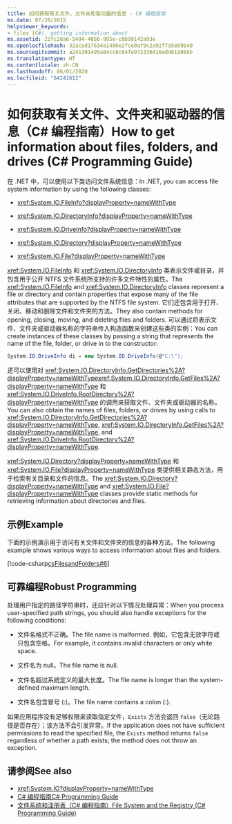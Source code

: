 ```yaml
---
title: 如何获取有关文件、文件夹和驱动器的信息 - C# 编程指南
ms.date: 07/20/2015
helpviewer_keywords:
- files [C#], getting information about
ms.assetid: 22fc2da6-5494-405b-995e-c0b99142a93e
ms.openlocfilehash: 32aced17634a1406e2fce0af9c2a92f7a5eb9b40
ms.sourcegitcommit: a241301495a84cc8c64fe972330d16edd619868b
ms.translationtype: HT
ms.contentlocale: zh-CN
ms.lasthandoff: 06/01/2020
ms.locfileid: "84241612"
---
```

# <a name="how-to-get-information-about-files-folders-and-drives--c-programming-guide"></a><span data-ttu-id="3b62d-102">如何获取有关文件、文件夹和驱动器的信息（C# 编程指南）</span><span class="sxs-lookup"><span data-stu-id="3b62d-102">How to get information about files, folders, and drives  (C# Programming Guide)</span></span>
<span data-ttu-id="3b62d-103">在 .NET 中，可以使用以下类访问文件系统信息：</span><span class="sxs-lookup"><span data-stu-id="3b62d-103">In .NET, you can access file system information by using the following classes:</span></span>  
  
- <xref:System.IO.FileInfo?displayProperty=nameWithType>  
  
- <xref:System.IO.DirectoryInfo?displayProperty=nameWithType>  
  
- <xref:System.IO.DriveInfo?displayProperty=nameWithType>  
  
- <xref:System.IO.Directory?displayProperty=nameWithType>  
  
- <xref:System.IO.File?displayProperty=nameWithType>  
  
 <span data-ttu-id="3b62d-104"><xref:System.IO.FileInfo> 和 <xref:System.IO.DirectoryInfo> 类表示文件或目录，并包含用于公开 NTFS 文件系统所支持的许多文件特性的属性。</span><span class="sxs-lookup"><span data-stu-id="3b62d-104">The <xref:System.IO.FileInfo> and <xref:System.IO.DirectoryInfo> classes represent a file or directory and contain properties that expose many of the file attributes that are supported by the NTFS file system.</span></span> <span data-ttu-id="3b62d-105">它们还包含用于打开、关闭、移动和删除文件和文件夹的方法。</span><span class="sxs-lookup"><span data-stu-id="3b62d-105">They also contain methods for opening, closing, moving, and deleting files and folders.</span></span> <span data-ttu-id="3b62d-106">可以通过将表示文件、文件夹或驱动器名称的字符串传入构造函数来创建这些类的实例：</span><span class="sxs-lookup"><span data-stu-id="3b62d-106">You can create instances of these classes by passing a string that represents the name of the file, folder, or drive in to the constructor:</span></span>  
  
```csharp  
System.IO.DriveInfo di = new System.IO.DriveInfo(@"C:\");  
```  
  
 <span data-ttu-id="3b62d-107">还可以使用对 <xref:System.IO.DirectoryInfo.GetDirectories%2A?displayProperty=nameWithType><xref:System.IO.DirectoryInfo.GetFiles%2A?displayProperty=nameWithType> 和 <xref:System.IO.DriveInfo.RootDirectory%2A?displayProperty=nameWithType> 的调用来获取文件、文件夹或驱动器的名称。</span><span class="sxs-lookup"><span data-stu-id="3b62d-107">You can also obtain the names of files, folders, or drives by using calls to <xref:System.IO.DirectoryInfo.GetDirectories%2A?displayProperty=nameWithType>, <xref:System.IO.DirectoryInfo.GetFiles%2A?displayProperty=nameWithType>, and <xref:System.IO.DriveInfo.RootDirectory%2A?displayProperty=nameWithType>.</span></span>  
  
 <span data-ttu-id="3b62d-108"><xref:System.IO.Directory?displayProperty=nameWithType> 和 <xref:System.IO.File?displayProperty=nameWithType> 类提供相关静态方法，用于检索有关目录和文件的信息。</span><span class="sxs-lookup"><span data-stu-id="3b62d-108">The <xref:System.IO.Directory?displayProperty=nameWithType> and <xref:System.IO.File?displayProperty=nameWithType> classes provide static methods for retrieving information about directories and files.</span></span>  
  
## <a name="example"></a><span data-ttu-id="3b62d-109">示例</span><span class="sxs-lookup"><span data-stu-id="3b62d-109">Example</span></span>  
 <span data-ttu-id="3b62d-110">下面的示例演示用于访问有关文件和文件夹的信息的各种方法。</span><span class="sxs-lookup"><span data-stu-id="3b62d-110">The following example shows various ways to access information about files and folders.</span></span>  
  
 [!code-csharp[csFilesandFolders#6](~/samples/snippets/csharp/VS_Snippets_VBCSharp/csFilesAndFolders/CS/FileIteration.cs#6)]  
  
## <a name="robust-programming"></a><span data-ttu-id="3b62d-111">可靠编程</span><span class="sxs-lookup"><span data-stu-id="3b62d-111">Robust Programming</span></span>  
 <span data-ttu-id="3b62d-112">处理用户指定的路径字符串时，还应针对以下情况处理异常：</span><span class="sxs-lookup"><span data-stu-id="3b62d-112">When you process user-specified path strings, you should also handle exceptions for the following conditions:</span></span>  
  
- <span data-ttu-id="3b62d-113">文件名格式不正确。</span><span class="sxs-lookup"><span data-stu-id="3b62d-113">The file name is malformed.</span></span> <span data-ttu-id="3b62d-114">例如，它包含无效字符或只包含空格。</span><span class="sxs-lookup"><span data-stu-id="3b62d-114">For example, it contains invalid characters or only white space.</span></span>  
  
- <span data-ttu-id="3b62d-115">文件名为 null。</span><span class="sxs-lookup"><span data-stu-id="3b62d-115">The file name is null.</span></span>  
  
- <span data-ttu-id="3b62d-116">文件名超过系统定义的最大长度。</span><span class="sxs-lookup"><span data-stu-id="3b62d-116">The file name is longer than the system-defined maximum length.</span></span>  
  
- <span data-ttu-id="3b62d-117">文件名包含冒号 (:)。</span><span class="sxs-lookup"><span data-stu-id="3b62d-117">The file name contains a colon (:).</span></span>  
  
 <span data-ttu-id="3b62d-118">如果应用程序没有足够权限来读取指定文件，`Exists` 方法会返回 `false`（无论路径是否存在）；该方法不会引发异常。</span><span class="sxs-lookup"><span data-stu-id="3b62d-118">If the application does not have sufficient permissions to read the specified file, the `Exists` method returns `false` regardless of whether a path exists; the method does not throw an exception.</span></span>  
  
## <a name="see-also"></a><span data-ttu-id="3b62d-119">请参阅</span><span class="sxs-lookup"><span data-stu-id="3b62d-119">See also</span></span>

- <xref:System.IO?displayProperty=nameWithType>
- [<span data-ttu-id="3b62d-120">C# 编程指南</span><span class="sxs-lookup"><span data-stu-id="3b62d-120">C# Programming Guide</span></span>](../index.md)
- [<span data-ttu-id="3b62d-121">文件系统和注册表（C# 编程指南）</span><span class="sxs-lookup"><span data-stu-id="3b62d-121">File System and the Registry (C# Programming Guide)</span></span>](./index.md)
